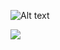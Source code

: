 ![Alt text](https://raw.githubusercontent.com/remirobert/Camembert/master/ressources/CamembertLogo.png "Optional title")

<img align="center" src="https://raw.githubusercontent.com/remirobert/Camembert/master/ressources/CamembertLogo.png" >
